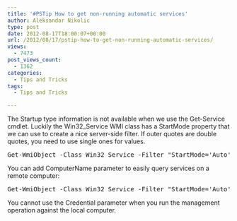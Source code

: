 ```yaml
---
title: '#PSTip How to get non-running automatic services'
author: Aleksandar Nikolic
type: post
date: 2012-08-17T18:00:07+00:00
url: /2012/08/17/pstip-how-to-get-non-running-automatic-services/
views:
  - 7473
post_views_count:
  - 1362
categories:
  - Tips and Tricks
tags:
  - Tips and Tricks

---
```

The Startup type information is not available when we use the Get-Service cmdlet. Luckily the Win32_Service WMI class has a StartMode property that we can use to create a nice server-side filter. If outer quotes are double quotes, you need to use single ones for values.

<pre class="brush: powershell; title: ; notranslate" title="">Get-WmiObject -Class Win32_Service -Filter "StartMode='Auto' AND State='Stopped'"
</pre>

You can add ComputerName parameter to easily query services on a remote computer:

<pre class="brush: powershell; title: ; notranslate" title="">Get-WmiObject -Class Win32_Service -Filter "StartMode='Auto' AND State='Stopped'" –ComputerName Server01,Server02 –Credential (Get-Credential Administrator)
</pre>

You cannot use the Credential parameter when you run the management operation against the local computer.